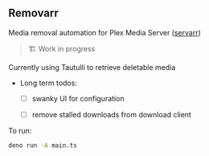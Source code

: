 ## Removarr
Media removal automation for Plex Media Server ([servarr](https://wiki.servarr.com/))

> 🏗️ Work in progress

Currently using Tautulli to retrieve deletable media

- Long term todos:
  - [ ] swanky UI for configuration
  - [ ] remove stalled downloads from download client


To run:
```bash
deno run -A main.ts
```
